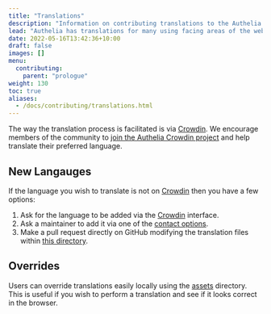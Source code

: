 ```yaml
---
title: "Translations"
description: "Information on contributing translations to the Authelia project."
lead: "Authelia has translations for many using facing areas of the web portal. Contributing to these translations is a very easy process."
date: 2022-05-16T13:42:36+10:00
draft: false
images: []
menu:
  contributing:
    parent: "prologue"
weight: 130
toc: true
aliases:
  - /docs/contributing/translations.html
---
```


The way the translation process is facilitated is via [Crowdin]. We encourage members of the community to
[join the Authelia Crowdin project](https://translate.authelia.com) and help translate their preferred language.

## New Langauges

If the language you wish to translate is not on [Crowdin] then you have a few options:

1. Ask for the language to be added via the [Crowdin] interface.
2. Ask a maintainer to add it via one of the [contact options](../../information/contact.md).
3. Make a pull request directly on GitHub modifying the translation files within
[this directory](https://github.com/authelia/authelia/tree/master/internal/server/locales).

## Overrides

Users can override translations easily locally using the
[assets](../../configuration/miscellaneous/server.md#asset_path) directory. This is useful if you wish to perform a
translation and see if it looks correct in the browser.

[Crowdin]: https://translate.authelia.com
